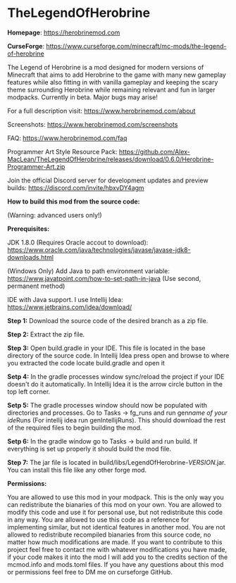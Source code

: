 # TheLegendOfHerobrine
**Homepage**: https://herobrinemod.com

**CurseForge**: https://www.curseforge.com/minecraft/mc-mods/the-legend-of-herobrine

The Legend of Herobrine is a mod designed for modern versions of Minecraft that aims to add Herobrine to the game with many new gameplay features while also fitting in with vanilla gameplay and keeping the scary theme surrounding Herobrine while remaining relevant and fun in larger modpacks. Currently in beta. Major bugs may arise!

For a full description visit: https://www.herobrinemod.com/about

Screenshots: https://www.herobrinemod.com/screenshots

FAQ: https://www.herobrinemod.com/faq

Programmer Art Style Resource Pack: https://github.com/Alex-MacLean/TheLegendOfHerobrine/releases/download/0.6.0/Herobrine-Programmer-Art.zip

Join the official Discord server for development updates and preview builds: https://discord.com/invite/hbxvDY4agm

**How to build this mod from the source code:**

(Warning: advanced users only!)

**Prerequisites:**

JDK 1.8.0 (Requires Oracle accout to download): https://www.oracle.com/java/technologies/javase/javase-jdk8-downloads.html

(Windows Only) Add Java to path environment variable: https://www.javatpoint.com/how-to-set-path-in-java (Use second, permanent method)

IDE with Java support. I use Intellij Idea: https://www.jetbrains.com/idea/download/

**Step 1:** Download the source code of the desired branch as a zip file.

**Step 2:** Extract the zip file.

**Step 3:** Open build.gradle in your IDE. This file is located in the base directory of the source code. In Intellij Idea press open and browse to where you extracted the code locate build.gradle and open it

**Setp 4:** In the gradle processes window sync/reload the project if your IDE doesn't do it automatically. In Intellij Idea it is the arrow circle button in the top left corner.

**Setp 5:** The gradle processes window should now be populated with directories and processes. Go to Tasks -> fg_runs and run gen*name of your ide*Runs (For intellij idea run genIntellijRuns). This should download the rest of the required files to begin building the mod.

**Setp 6:** In the gradle window go to Tasks -> build and run build. If everything is set up properly it should build the mod file.

**Step 7:** The jar file is located in build/libs/LegendOfHerobrine-*VERSION*.jar. You can install this file like any other forge mod.

**Permissions:**

You are allowed to use this mod in your modpack. This is the only way you can redistribute the bianaries of this mod on your own.
You are allowed to modify this code and use it for personal use, but not redistribute this code in any way.
You are allowed to use this code as a reference for implementing similar, but not identical features in another mod.
You are not allowed to redistribute recompiled bianaries from this source code, no matter how much modifications are made.
If you want to contribute to this project feel free to contact me with whatever modifications you have made, if your code makes it into the mod I will add you to the credits section of the mcmod.info and mods.toml files.
If you have any questions about this mod or permissions feel free to DM me on curseforge GitHub.
